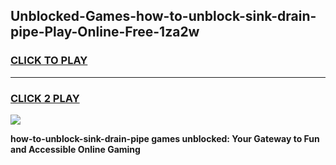 
## Unblocked-Games-how-to-unblock-sink-drain-pipe-Play-Online-Free-1za2w
<h3>
<a href="https://premium76.site?title=how-to-unblock-sink-drain-pipe&ref=26A">CLICK TO PLAY</a></h3>
<hr>

<h3>
<a href="https://premium76.site?title=how-to-unblock-sink-drain-pipe&ref=26A">CLICK 2 PLAY</a>
  
</h3>

<a href="https://premium76.site?title=how-to-unblock-sink-drain-pipe&ref=26A"><img src="https://clearcache.store/games.png"></a>


**how-to-unblock-sink-drain-pipe games unblocked: Your Gateway to Fun and Accessible Online Gaming**
